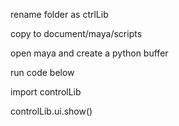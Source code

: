 rename folder as ctrlLib

copy to document/maya/scripts

open maya and create a python buffer

run code below

import controlLib

controlLib.ui.show()
